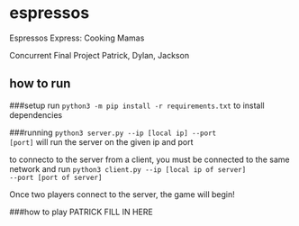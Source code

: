 # espressos
Espressos Express: Cooking Mamas

Concurrent Final Project
Patrick, Dylan, Jackson

## how to run
###setup
run <code>python3 -m pip install -r requirements.txt</code> to install 
dependencies

###running
<code>python3 server.py --ip [local ip] --port [port]</code>
will run the server on the given ip and port

to connecto to the server from a client, you must be connected to the same
network and run
<code>python3 client.py --ip [local ip of server] --port [port of server] 
</code>

Once two players connect to the server, the game will begin!

###how to play
PATRICK FILL IN HERE